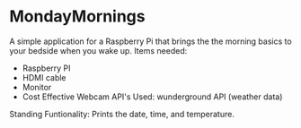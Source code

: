 MondayMornings
==============

A simple application for a Raspberry Pi that brings the the morning basics to your bedside when you wake up.
Items needed:
- Raspberry PI
- HDMI cable
- Monitor
- Cost Effective Webcam
API's Used:
wunderground API (weather data)

Standing Funtionality:
Prints the date, time, and temperature.
